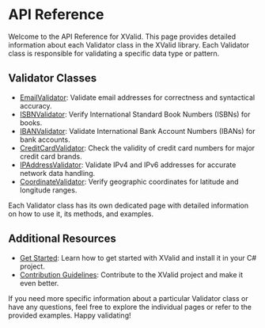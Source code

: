 # API Reference

Welcome to the API Reference for XValid. This page provides detailed information about each Validator class in the XValid library. Each Validator class is responsible for validating a specific data type or pattern.

## Validator Classes

- [EmailValidator](/api/email-validator): Validate email addresses for correctness and syntactical accuracy.
- [ISBNValidator](/api/isbn-validator): Verify International Standard Book Numbers (ISBNs) for books.
- [IBANValidator](/api/iban-validator): Validate International Bank Account Numbers (IBANs) for bank accounts.
- [CreditCardValidator](/api/credit-card-validator): Check the validity of credit card numbers for major credit card brands.
- [IPAddressValidator](/api/ip-address-validator): Validate IPv4 and IPv6 addresses for accurate network data handling.
- [CoordinateValidator](/api/coordinate-validator): Verify geographic coordinates for latitude and longitude ranges.

Each Validator class has its own dedicated page with detailed information on how to use it, its methods, and examples.

## Additional Resources

- [Get Started](/get-started): Learn how to get started with XValid and install it in your C# project.
- [Contribution Guidelines](/contribute): Contribute to the XValid project and make it even better.

If you need more specific information about a particular Validator class or have any questions, feel free to explore the individual pages or refer to the provided examples. Happy validating!

